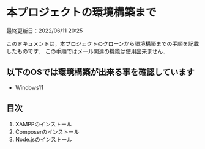 # 本プロジェクトの環境構築まで

最終更新日：2022/06/11 20:25

このドキュメントは，本プロジェクトのクローンから環境構築までの手順を記載したものです．
この手順ではメール関連の機能は使用出来ません．

## 以下のOSでは環境構築が出来る事を確認しています

- Windows11

## 目次

1. XAMPPのインストール
2. Composerのインストール
3. Node.jsのインストール